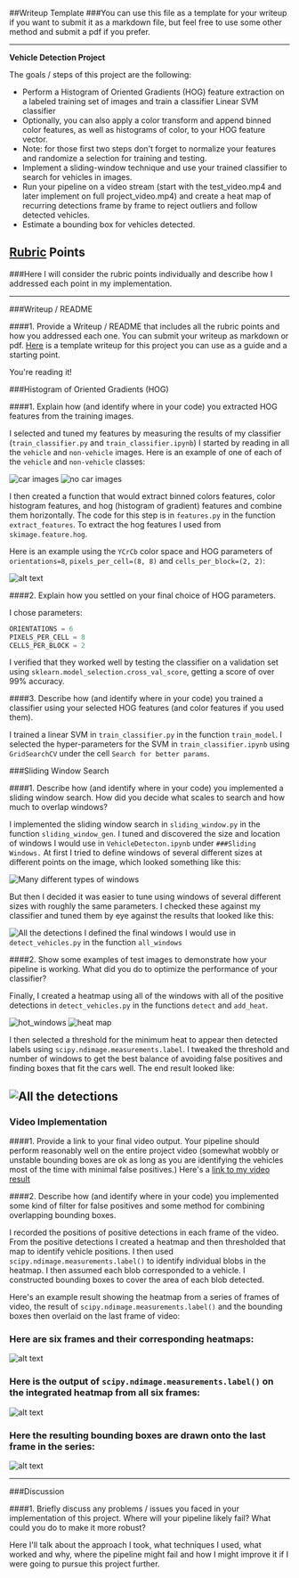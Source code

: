 ##Writeup Template
###You can use this file as a template for your writeup if you want to submit it as a markdown file, but feel free to use some other method and submit a pdf if you prefer.

---

**Vehicle Detection Project**

The goals / steps of this project are the following:

* Perform a Histogram of Oriented Gradients (HOG) feature extraction on a labeled training set of images and train a classifier Linear SVM classifier
* Optionally, you can also apply a color transform and append binned color features, as well as histograms of color, to your HOG feature vector. 
* Note: for those first two steps don't forget to normalize your features and randomize a selection for training and testing.
* Implement a sliding-window technique and use your trained classifier to search for vehicles in images.
* Run your pipeline on a video stream (start with the test_video.mp4 and later implement on full project_video.mp4) and create a heat map of recurring detections frame by frame to reject outliers and follow detected vehicles.
* Estimate a bounding box for vehicles detected.

[//]: # (Image References)
[image1]: ./examples/car_not_car.png
[image2]: ./examples/HOG_example.jpg
[image3]: ./examples/sliding_windows.jpg
[image4]: ./examples/sliding_window.jpg
[image5]: ./examples/bboxes_and_heat.png
[image6]: ./examples/labels_map.png
[image7]: ./examples/output_bboxes.png
[video1]: ./project_video.mp4

[all_windows]: ./writeup_images/all_windows.png
[candidate_detections]: ./writeup_images/candidate_detections.png
[car_images]: ./writeup_images/car-images.png
[no_car_images]: ./writeup_images/no-car-images.png
[detections]: ./writeup_images/detections.png
[detections_many]: ./writeup_images/detections_many.png
[heat_map]: ./writeup_images/heat_map.png
[hot_windows]: ./writeup_images/hot_windows.png
[overlapping_windows]: ./writeup_images/overlapping_windows.png
[yellow_candidates]: ./writeup_images/yellow_candidates yellow_candidates.png

## [Rubric](https://review.udacity.com/#!/rubrics/513/view) Points
###Here I will consider the rubric points individually and describe how I addressed each point in my implementation.  

---
###Writeup / README

####1. Provide a Writeup / README that includes all the rubric points and how you addressed each one.  You can submit your writeup as markdown or pdf.  [Here](https://github.com/udacity/CarND-Vehicle-Detection/blob/master/writeup_template.md) is a template writeup for this project you can use as a guide and a starting point.  

You're reading it!

###Histogram of Oriented Gradients (HOG)

####1. Explain how (and identify where in your code) you extracted HOG features from the training images.


I selected and tuned my features by measuring the results of my classifier (`train_classifier.py` and `train_classifier.ipynb`)
I started by reading  in all the `vehicle` and `non-vehicle` images.  Here is an example of one of each of the `vehicle` and `non-vehicle` classes:

![car images][car_images]
![no car images][no_car_images]

I then created a function that would extract binned colors features, color histogram features, and hog (histogram of gradient) features and combine them horizontally.
The code for this step is in `features.py` in the function `extract_features`. To extract the hog features I used from `skimage.feature.hog`.


Here is an example using the `YCrCb` color space and HOG parameters of `orientations=8`, `pixels_per_cell=(8, 8)` and `cells_per_block=(2, 2)`:

![alt text][image2]

####2. Explain how you settled on your final choice of HOG parameters.

I chose parameters:

```python
ORIENTATIONS = 6
PIXELS_PER_CELL = 8
CELLS_PER_BLOCK = 2
```
I verified that they worked well by testing the classifier on a validation set using `sklearn.model_selection.cross_val_score`,
getting a score of over 99% accuracy.

####3. Describe how (and identify where in your code) you trained a classifier using your selected HOG features (and color features if you used them).

I trained a linear SVM in `train_classifier.py` in the function `train_model`. 
I selected the hyper-parameters for the SVM in `train_classifier.ipynb` using `GridSearchCV` under the cell `Search for better params`.


###Sliding Window Search

####1. Describe how (and identify where in your code) you implemented a sliding window search.  How did you decide what scales to search and how much to overlap windows?

I implemented the sliding window search in `sliding_window.py` in the function `sliding_window_gen`.
I tuned and discovered the size and location of windows I would use in `VehicleDetecton.ipynb` under `###Sliding Windows.`
At first I tried to define windows of several different sizes at different points on the image, which looked something like this:

![Many different types of windows][all_windows]

But then I decided it was easier to tune using windows of several different sizes with roughly the same parameters. 
I checked these against my classifier and tuned them by eye against the results that looked like this:

![All the detections][candidate_detections]
I defined the final windows I would use in `detect_vehicles.py` in the function `all_windows`

####2. Show some examples of test images to demonstrate how your pipeline is working.  What did you do to optimize the performance of your classifier?

Finally, I created a heatmap using all of the windows with all of the positive detections in `detect_vehicles.py` 
in the functions `detect` and `add_heat`. 

![hot_windows][hot_windows]
![heat map][heat_map]

I then selected a threshold for the minimum heat to appear then detected labels using `scipy.ndimage.measurements.label`.
I tweaked the threshold and number of windows to get the best balance of avoiding false positives and finding boxes that
fit the cars well. The end result looked like:

![All the detections][detections_many]
---

### Video Implementation

####1. Provide a link to your final video output.  Your pipeline should perform reasonably well on the entire project video (somewhat wobbly or unstable bounding boxes are ok as long as you are identifying the vehicles most of the time with minimal false positives.)
Here's a [link to my video result](./project_video.mp4)


####2. Describe how (and identify where in your code) you implemented some kind of filter for false positives and some method for combining overlapping bounding boxes.

I recorded the positions of positive detections in each frame of the video.  From the positive detections I created a heatmap and then thresholded that map to identify vehicle positions.  I then used `scipy.ndimage.measurements.label()` to identify individual blobs in the heatmap.  I then assumed each blob corresponded to a vehicle.  I constructed bounding boxes to cover the area of each blob detected.  

Here's an example result showing the heatmap from a series of frames of video, the result of `scipy.ndimage.measurements.label()` and the bounding boxes then overlaid on the last frame of video:

### Here are six frames and their corresponding heatmaps:

![alt text][image5]

### Here is the output of `scipy.ndimage.measurements.label()` on the integrated heatmap from all six frames:
![alt text][image6]

### Here the resulting bounding boxes are drawn onto the last frame in the series:
![alt text][image7]



---

###Discussion

####1. Briefly discuss any problems / issues you faced in your implementation of this project.  Where will your pipeline likely fail?  What could you do to make it more robust?

Here I'll talk about the approach I took, what techniques I used, what worked and why, where the pipeline might fail and how I might improve it if I were going to pursue this project further.  

